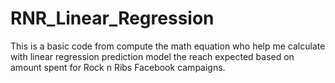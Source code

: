 # RNR_Linear_Regression
This is a basic code from compute the math equation who help me calculate with linear regression prediction model the reach expected based on amount spent for Rock n Ribs Facebook campaigns.

